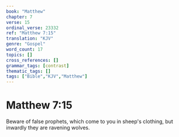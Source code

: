 ```yaml
---
book: "Matthew"
chapter: 7
verse: 15
ordinal_verse: 23332
ref: "Matthew 7:15"
translation: "KJV"
genre: "Gospel"
word_count: 17
topics: []
cross_references: []
grammar_tags: [contrast]
thematic_tags: []
tags: ["Bible","KJV","Matthew"]
---
```


# Matthew 7:15

Beware of false prophets, which come to you in sheep's clothing, but inwardly they are ravening wolves.
